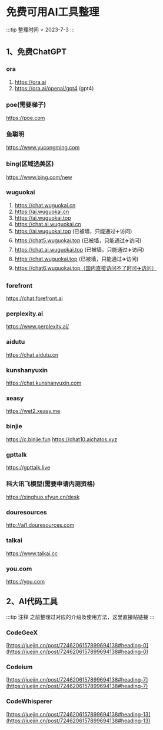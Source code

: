 
# 免费可用AI工具整理

:::tip 整理时间
 ⭐️ 2023-7-3
:::

## 1、免费ChatGPT

### ora
1. https://ora.ai
2. https://ora.ai/openai/gpt4 (gpt4)

### poe(需要梯子)
https://poe.com

### 鱼聪明
https://www.yucongming.com

### bing(区域选美区)
https://www.bing.com/new

### wuguokai
1. https://chat.wuguokai.cn
2. https://ai.wuguokai.cn
3. https://ai.wuguokai.top
4. https://chat.ai.wuguokai.cn
5. https://ai.wuguokai.top (已被墙，只能通过✈️访问)
6. https://chat5.wuguokai.top (已被墙，只能通过✈️访问)
7. https://chat.ai.wuguokai.top (已被墙，只能通过✈️访问)
8. https://chat.wuguokai.top (已被墙，只能通过✈️访问)
9. https://chat6.wuguokai.top（国内直接访问不了时可✈️访问）

### forefront
https://chat.forefront.ai

### perplexity.ai
https://www.perplexity.ai/

### aidutu
https://chat.aidutu.cn

### kunshanyuxin
https://chat.kunshanyuxin.com

### xeasy
https://wet2.xeasy.me

### binjie
https://c.binjie.fun
https://chat10.aichatos.xyz

### gpttalk
https://gpttalk.live

### 科大讯飞模型(需要申请内测资格)
https://xinghuo.xfyun.cn/desk

### douresources
http://ai1.douresources.com

### talkai
https://www.talkai.cc

### you.com
https://you.com



## 2、AI代码工具
:::tip 注释
之前整理过对应的介绍及使用方法，这里直接贴链接
:::

### CodeGeeX
[https://juejin.cn/post/7246206157899694138#heading-0](https://juejin.cn/post/7246206157899694138#heading-0)

### Codeium
[https://juejin.cn/post/7246206157899694138#heading-7](https://juejin.cn/post/7246206157899694138#heading-7)

### CodeWhisperer
[https://juejin.cn/post/7246206157899694138#heading-13](https://juejin.cn/post/7246206157899694138#heading-13)